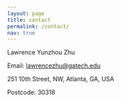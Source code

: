 ```yaml
---
layout: page
title: contact
permalink: /contact/
nav: true
---
```


Lawrence Yunzhou Zhu

Email: lawrencezhu@gatech.edu

251 10th Street, NW, Atlanta, GA, USA

Postcode: 30318